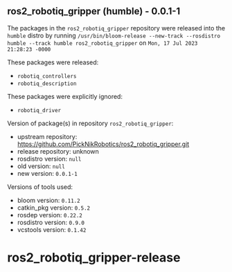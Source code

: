 ## ros2_robotiq_gripper (humble) - 0.0.1-1

The packages in the `ros2_robotiq_gripper` repository were released into the `humble` distro by running `/usr/bin/bloom-release --new-track --rosdistro humble --track humble ros2_robotiq_gripper` on `Mon, 17 Jul 2023 21:28:23 -0000`

These packages were released:
- `robotiq_controllers`
- `robotiq_description`

These packages were explicitly ignored:
- `robotiq_driver`

Version of package(s) in repository `ros2_robotiq_gripper`:

- upstream repository: https://github.com/PickNikRobotics/ros2_robotiq_gripper.git
- release repository: unknown
- rosdistro version: `null`
- old version: `null`
- new version: `0.0.1-1`

Versions of tools used:

- bloom version: `0.11.2`
- catkin_pkg version: `0.5.2`
- rosdep version: `0.22.2`
- rosdistro version: `0.9.0`
- vcstools version: `0.1.42`


# ros2_robotiq_gripper-release
